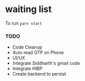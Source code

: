 # waiting list

To run 
``` yarn start ```


### TODO
 - Code Cleanup
 - Auto read OTP on Phone
 - UI/UX
 - Integrate Siddharth's gmail code
 - Integrate HIBP
 - Create backend to persist